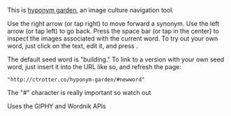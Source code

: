 This is [hyponym garden](http://ctrotter.co/hyponym-garden/), an image culture navigation tool.

Use the right arrow (or tap right) to move forward a synonym. Use the left arrow (or tap left) to go back. Press the space bar (or tap in the center) to inspect the images associated with the current word. To try out your own word, just click on the text, edit it, and press <enter>.

The default seed word is "building." To link to a version with your own seed word, just insert it into the URL like so, and refresh the page:

	"http://ctrotter.co/hyponym-garden/#newword"

The "#" character is really important so watch out

Uses the GIPHY and Wordnik APIs
